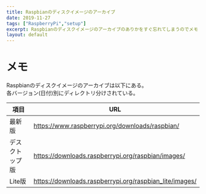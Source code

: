 ```yaml
---
title: Raspbianのディスクイメージのアーカイブ
date: 2019-11-27
tags: ["RaspberryPi","setup"]
excerpt: Raspbianのディスクイメージのアーカイブのありかをすぐ忘れてしまうのでメモ
layout: default
---
```


# メモ

Raspbianのディスクイメージのアーカイブは以下にある。  
各バージョン(日付)別にディレクトリ分けされている。  

|項目|URL|
|---             |---                                                         |
| 最新版         | <https://www.raspberrypi.org/downloads/raspbian/>          |
| デスクトップ版 | <https://downloads.raspberrypi.org/raspbian/images/>       |
| Lite版         | <https://downloads.raspberrypi.org/raspbian_lite/images/>  |


